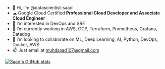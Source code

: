 - 👋 Hi, I’m @datascientist-saad
- ☁ Google Cloud Certified **Professional Cloud Developer and Associate Cloud Engineer**
- 👀 I’m interested in DevOps and SRE
- 🌱 I’m currently working in AWS, GCP, Terraform, Prometheus, Grafana, Datadog
- 💞️ I’m looking to collaborate on ML, Deep Learning, AI, Python, DevOps, Docker, AWS
- 📫 Just email at muhdsaad107@gmail.com

[![Saad's GitHub stats](https://github-readme-stats.vercel.app/api?username=datascientist-saad)](https://github.com/datascientist-saad/github-readme-stats)
